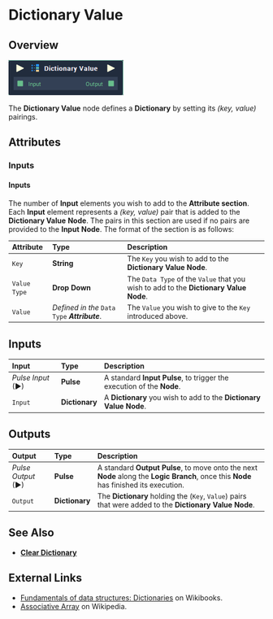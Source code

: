 # Dictionary Value

## Overview

![The Dictionary Value Node.](../../.gitbook/assets/dictionary-value.png)

The **Dictionary Value** node defines a **Dictionary** by setting its _(key, value)_ pairings.

## Attributes

### Inputs

#### Inputs

The number of **Input** elements you wish to add to the **Attribute section**. Each **Input** element represents a _(key, value)_ pair that is added to the **Dictionary Value** **Node**. The pairs in this section are used if no pairs are provided to the **Input** **Node**. The format of the section is as follows:

| Attribute | Type | Description |
| :--- | :--- | :--- |
| `Key` | **String** | The `Key` you wish to add to the **Dictionary Value** **Node**. |
| `Value Type` | **Drop Down**  | The `Data Type` of the `Value` that you wish to add to the **Dictionary Value** **Node**. |
| `Value` | _Defined in the_ `Data Type` _**Attribute**_.  | The `Value` you wish to give to the `Key` introduced above. |

## Inputs

| Input | Type | Description |
| :--- | :--- | :--- |
| _Pulse Input_ \(►\) | **Pulse** | A standard **Input Pulse**, to trigger the execution of the **Node**. |
| `Input` | **Dictionary** | A **Dictionary** you wish to add to the **Dictionary Value** **Node**.  |

## Outputs

| Output | Type | Description |
| :--- | :--- | :--- |
| _Pulse Output_ \(►\) | **Pulse** | A standard **Output Pulse**, to move onto the next **Node** along the **Logic Branch**, once this **Node** has finished its execution. |
| `Output` | **Dictionary** | The **Dictionary** holding the (`Key`, `Value`) pairs that were added to the **Dictionary Value** **Node**. |

## See Also

* [**Clear Dictionary**](clear-dictionary.md)

## External Links

* [Fundamentals of data structures: Dictionaries](https://en.wikibooks.org/wiki/A-level_Computing/AQA/Paper_1/Fundamentals_of_data_structures/Dictionaries) on Wikibooks.
* [Associative Array](https://en.wikipedia.org/wiki/Associative_array) on Wikipedia.



